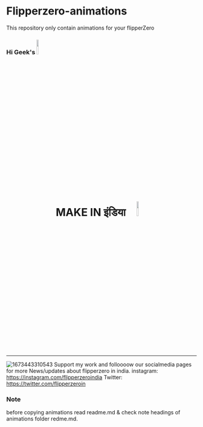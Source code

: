 # Flipperzero-animations
This repository only contain animations for your flipperZero 
### Hi Geek's  <img src="https://media.giphy.com/media/hvRJCLFzcasrR4ia7z/giphy.gif" width="10%">



<!--
\   //~~\ |   |    /\  |~~\|~~  |\  | /~~\~~|~~    /\  |  /~~\ |\  ||~~
 \ /|    ||   |   /__\ |__/|--  | \ ||    | |     /__\ | |    || \ ||--
  |  \__/  \_/   /    \|  \|__  |  \| \__/  |    /    \|__\__/ |  \||__
-->



<h1 align="center">
 MAKE IN इंडिया
<img src="img/in2.gif" width="10%" ></h1><hr>

![1673443310543](https://user-images.githubusercontent.com/122157910/211817581-0cc8f15f-385c-4038-b42b-ecc750711d8a.png)
Support my work and folloooow our socialmedia pages for more News/updates about flipperzero in india. instagram: https://instagram.com/flipperzeroindia Twitter: https://twitter.com/flipperzeroin
<h3>Note</h3>
before copying animations read readme.md & check note headings of animations folder redme.md.
